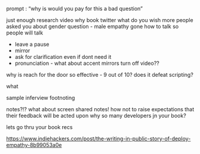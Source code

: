 prompt : “why is would you pay for this a bad question”

just enough research video
why book twitter
what do you wish more people asked you about
gender question - male empathy gone
how to talk so people will talk

- leave a pause
- mirror
- ask for clarification even if dont need it
- pronunciation - what about accent mirrors
  turn off video??

why is reach for the door so effective - 9 out of 10? does it defeat scripting?

what

sample inferview footnoting

notes?!? what about screen shared notes!
how not to raise expectations that their feedback will be acted upon
why so many developers jn your book?

lets go thru your book recs

https://www.indiehackers.com/post/the-writing-in-public-story-of-deploy-empathy-8b99053a0e
